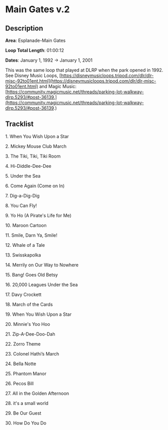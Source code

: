 # Main Gates v.2

## Description

**Area**: Esplanade-Main Gates

**Loop Total Length**: 01:00:12

**Dates**: January 1, 1992 → January 1, 2001

This was the same loop that played at DLRP when the park opened in 1992. See Disney Music Loops, [https://disneymusicloops.tripod.com/dlr/dlr-misc-92to01ent.html](https://disneymusicloops.tripod.com/dlr/dlr-misc-92to01ent.html) and Magic Music: [https://community.magicmusic.net/threads/parking-lot-walkway-dlrp.5293/#post-36139.](https://community.magicmusic.net/threads/parking-lot-walkway-dlrp.5293/#post-36139.)

## Tracklist

1\. When You Wish Upon a Star



2\. Mickey Mouse Club March



3\. The Tiki, Tiki, Tiki Room



4\. Hi-Diddle-Dee-Dee



5\. Under the Sea



6\. Come Again (Come on In)



7\. Dig-a-Dig-Dig



8\. You Can Fly!



9\. Yo Ho (A Pirate's Life for Me)



10\. Maroon Cartoon



11\. Smile, Darn Ya, Smile!



12\. Whale of a Tale



13\. Swisskapolka



14\. Merrily on Our Way to Nowhere



15\. Bang! Goes Old Betsy



16\. 20,000 Leagues Under the Sea



17\. Davy Crockett



18\. March of the Cards



19\. When You Wish Upon a Star



20\. Minnie's Yoo Hoo



21\. Zip-A-Dee-Doo-Dah



22\. Zorro Theme



23\. Colonel Hathi’s March



24\. Bella Notte



25\. Phantom Manor



26\. Pecos Bill



27\. All in the Golden Afternoon



28\. it's a small world



29\. Be Our Guest



30\. How Do You Do


